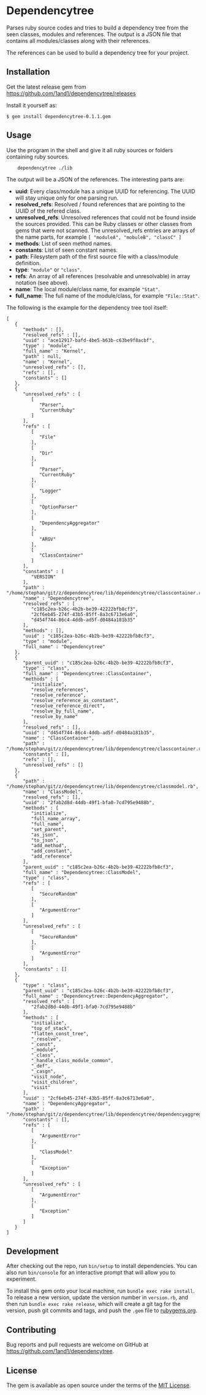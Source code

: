 # Dependencytree

Parses ruby source codes and tries to build a dependency tree from the seen classes, modules and references.
The output is a JSON file that contains all modules/classes along with their references.

The references can be used to build a dependency tree for your project.

## Installation

Get the latest release gem from https://github.com/1and1/dependencytree/releases

Install it yourself as:

    $ gem install dependencytree-0.1.1.gem

## Usage

Use the program in the shell and give it all ruby sources or folders containing ruby sources.

        dependencytree ./lib

The output will be a JSON of the references. The interesting parts are:
* **uuid**: Every class/module has a unique UUID for referencing. The UUID will stay unique only for one parsing run.
* **resolved_refs**: Resolved / found references that are pointing to the UUID of the refered class.
* **unresolved_refs**: Unresolved references that could not be found inside the sources provided.
  This can be Ruby classes or other classes from gems that were not scanned.
  The unresolved_refs entries are arrays of the name parts, for example `[ "moduleA", "mobuleB", "classC" ]`
* **methods**: List of seen method names.
* **constants**: List of seen constant names.
* **path**: Filesystem path of the first source file with a class/module definition.
* **type**: `"module"` or `"class"`.
* **refs**: An array of all references (resolvable and unresolvable) in array notation (see above).
* **name**: The local module/class name, for example `"Stat"`.
* **full_name**: The full name of the module/class, for example `"File::Stat"`.

The following is the example for the dependency tree tool itself:

```
[
   {
      "methods" : [],
      "resolved_refs" : [],
      "uuid" : "ace12917-bafd-4be5-b63b-c63be9f8acbf",
      "type" : "module",
      "full_name" : "Kernel",
      "path" : null,
      "name" : "Kernel",
      "unresolved_refs" : [],
      "refs" : [],
      "constants" : []
   },
   {
      "unresolved_refs" : [
         [
            "Parser",
            "CurrentRuby"
         ]
      ],
      "refs" : [
         [
            "File"
         ],
         [
            "Dir"
         ],
         [
            "Parser",
            "CurrentRuby"
         ],
         [
            "Logger"
         ],
         [
            "OptionParser"
         ],
         [
            "DependencyAggregator"
         ],
         [
            "ARGV"
         ],
         [
            "ClassContainer"
         ]
      ],
      "constants" : [
         "VERSION"
      ],
      "path" : "/home/stephan/git/z/dependencytree/lib/dependencytree/classcontainer.rb",
      "name" : "Dependencytree",
      "resolved_refs" : [
         "c185c2ea-b26c-4b2b-be39-42222bfb8cf3",
         "2cf6eb45-274f-43b5-85ff-8a3c6713e6a0",
         "d454f744-86c4-4ddb-ad5f-d0484a181b35"
      ],
      "methods" : [],
      "uuid" : "c185c2ea-b26c-4b2b-be39-42222bfb8cf3",
      "type" : "module",
      "full_name" : "Dependencytree"
   },
   {
      "parent_uuid" : "c185c2ea-b26c-4b2b-be39-42222bfb8cf3",
      "type" : "class",
      "full_name" : "Dependencytree::ClassContainer",
      "methods" : [
         "initialize",
         "resolve_references",
         "resolve_reference",
         "resolve_reference_as_constant",
         "resolve_reference_direct",
         "resolve_by_full_name",
         "resolve_by_name"
      ],
      "resolved_refs" : [],
      "uuid" : "d454f744-86c4-4ddb-ad5f-d0484a181b35",
      "name" : "ClassContainer",
      "path" : "/home/stephan/git/z/dependencytree/lib/dependencytree/classcontainer.rb",
      "constants" : [],
      "refs" : [],
      "unresolved_refs" : []
   },
   {
      "path" : "/home/stephan/git/z/dependencytree/lib/dependencytree/classmodel.rb",
      "name" : "ClassModel",
      "resolved_refs" : [],
      "uuid" : "2fab2d8d-44db-49f1-bfa0-7cd795e9488b",
      "methods" : [
         "initialize",
         "full_name_array",
         "full_name",
         "set_parent",
         "as_json",
         "to_json",
         "add_method",
         "add_constant",
         "add_reference"
      ],
      "parent_uuid" : "c185c2ea-b26c-4b2b-be39-42222bfb8cf3",
      "full_name" : "Dependencytree::ClassModel",
      "type" : "class",
      "refs" : [
         [
            "SecureRandom"
         ],
         [
            "ArgumentError"
         ]
      ],
      "unresolved_refs" : [
         [
            "SecureRandom"
         ],
         [
            "ArgumentError"
         ]
      ],
      "constants" : []
   },
   {
      "type" : "class",
      "parent_uuid" : "c185c2ea-b26c-4b2b-be39-42222bfb8cf3",
      "full_name" : "Dependencytree::DependencyAggregator",
      "resolved_refs" : [
         "2fab2d8d-44db-49f1-bfa0-7cd795e9488b"
      ],
      "methods" : [
         "initialize",
         "top_of_stack",
         "flatten_const_tree",
         "_resolve",
         "_const",
         "_module",
         "_class",
         "_handle_class_module_common",
         "_def",
         "_casgn",
         "visit_node",
         "visit_children",
         "visit"
      ],
      "uuid" : "2cf6eb45-274f-43b5-85ff-8a3c6713e6a0",
      "name" : "DependencyAggregator",
      "path" : "/home/stephan/git/z/dependencytree/lib/dependencytree/dependencyaggregator.rb",
      "constants" : [],
      "refs" : [
         [
            "ArgumentError"
         ],
         [
            "ClassModel"
         ],
         [
            "Exception"
         ]
      ],
      "unresolved_refs" : [
         [
            "ArgumentError"
         ],
         [
            "Exception"
         ]
      ]
   }
]
```

## Development

After checking out the repo, run `bin/setup` to install dependencies. You can also run `bin/console` for an interactive prompt that will allow you to experiment.

To install this gem onto your local machine, run `bundle exec rake install`. To release a new version, update the version number in `version.rb`, and then run `bundle exec rake release`, which will create a git tag for the version, push git commits and tags, and push the `.gem` file to [rubygems.org](https://rubygems.org).

## Contributing

Bug reports and pull requests are welcome on GitHub at https://github.com/1and1/dependencytree.

## License

The gem is available as open source under the terms of the [MIT License](http://opensource.org/licenses/MIT).
